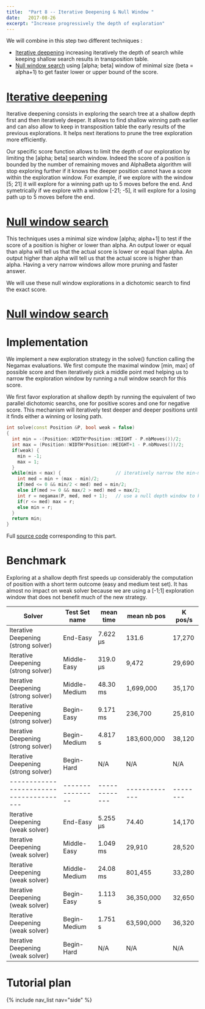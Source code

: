 ```yaml
---
title:  "Part 8 -- Iterative Deepening & Null Window "
date:   2017-08-26
excerpt: "Increase progressively the depth of exploration"
---
```


We will combine in this step two different techniques :

- [Iterative deepening](https://chessprogramming.wikispaces.com/Iterative+Deepening) increasing iteratively the depth of search while keeping shallow search results in transposition table.
- [Null window search](https://chessprogramming.wikispaces.com/Null+Window) using \[alpha; beta\] window of minimal size (beta = alpha+1) to get faster lower or upper bound of the score.


# [Iterative deepening](https://chessprogramming.wikispaces.com/Iterative+Deepening)

Iterative deepening consists in exploring the search tree at a shallow depth first and then iteratively deeper. It allows to find shallow winning path earlier and can also allow to keep in transposition table the early results of the previous explorations. It helps next iterations to prune the tree exploration more efficiently.

Our specific score function allows to limit the depth of our exploration by limiting the \[alpha; beta\] search window. Indeed the score of a position is bounded by the number of remaining moves and AlphaBeta algorithm will stop exploring further if it knows the deeper position cannot have a score within the exploration window. For example, if we explore with the window \[5; 21\] it will explore for a winning path up to 5 moves before the end. And symetrically if we explore with a window \[-21; -5\], it will explore for a losing path up to 5 moves before the end.

# [Null window search](https://chessprogramming.wikispaces.com/Null+Window)

This techniques uses a minimal size window \[alpha; alpha+1\] to test if the score of a position is higher or lower than alpha. An output lower or equal than alpha will tell us that the actual score is lower or equal than alpha. An output higher than alpha will tell us that the actual score is higher than alpha. Having a very narrow windows allow more pruning and faster answer. 

We will use these null window explorations in a dichotomic search to find the exact score. 

# [Null window search](https://chessprogramming.wikispaces.com/Null+Window)


# Implementation

We implement a new exploration strategy in the solve() function calling the Negamax evaluations. We first compute the maximal window \[min, max\] of possible score and then iteratively pick a middle point med helping us to narrow the exploration window by running a null window search for this score.

We first favor exploration at shallow depth by running the equivalent of two parallel dichotomic searchs, one for positive scores and one for negative score. This mechanism will iteratively test deeper and deeper positions until it finds either a winning or losing path.

```c++
int solve(const Position &P, bool weak = false) 
{
  int min = -(Position::WIDTH*Position::HEIGHT - P.nbMoves())/2;
  int max = (Position::WIDTH*Position::HEIGHT+1 - P.nbMoves())/2;
  if(weak) {
    min = -1;
    max = 1;
  }
  while(min < max) {                    // iteratively narrow the min-max exploration window
    int med = min + (max - min)/2;
    if(med <= 0 && min/2 < med) med = min/2;
    else if(med >= 0 && max/2 > med) med = max/2;
    int r = negamax(P, med, med + 1);   // use a null depth window to know if the actual score is greater or smaller than med
    if(r <= med) max = r;
    else min = r;
  }
  return min;
}
```

Full [source code](https://github.com/PascalPons/connect4/releases/tag/part8) corresponding to this part.


# Benchmark

Exploring at a shallow depth first speeds up considerably the computation of position with a short term outcome (easy and medium test set). It has almost no impact on weak solver because we are using a \[-1;1\] exploration window that does not benefit much of the new strategy.


|Solver                                 |Test Set name   |mean time    |mean nb pos  |K pos/s |
----------------------------------------|----------------|-------------|-------------|--------|
|Iterative Deepening (strong solver)    |End-Easy        |7.622 μs     |131.6        |17,270  |
|Iterative Deepening (strong solver)    |Middle-Easy     |319.0 μs     |9,472        |29,690  |
|Iterative Deepening (strong solver)    |Middle-Medium   |48.30 ms     |1,699,000    |35,170  |
|Iterative Deepening (strong solver)    |Begin-Easy      |9.171 ms     |236,700      |25,810  |
|Iterative Deepening (strong solver)    |Begin-Medium    |4.817 s      |183,600,000  |38,120  |
|Iterative Deepening (strong solver)    |Begin-Hard      |N/A          |N/A          |N/A     |
|---------------------------------------|----------------|-------------|-------------|--------|
|Iterative Deepening (weak solver)      |End-Easy        |5.255 μs     |74.40        |14,170  |
|Iterative Deepening (weak solver)      |Middle-Easy     |1.049 ms     |29,910       |28,520  |
|Iterative Deepening (weak solver)      |Middle-Medium   |24.08 ms     |801,455      |33,280   |
|Iterative Deepening (weak solver)      |Begin-Easy      |1.113 s      |36,350,000   |32,650  |
|Iterative Deepening (weak solver)      |Begin-Medium    |1.751 s      |63,590,000   |36,320  |
|Iterative Deepening (weak solver)      |Begin-Hard      |N/A          |N/A          |N/A     |

# Tutorial plan
{% include nav_list nav="side" %}

